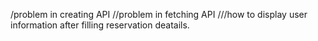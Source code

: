 /problem in creating API
//problem in fetching API
///how to display user information after filling reservation deatails.